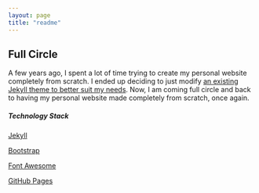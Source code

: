 ```yaml
---
layout: page
title: "readme"
---
```


## Full Circle

A few years ago, I spent a lot of time trying to create my personal website completely from scratch. I ended up deciding to just modify [an existing Jekyll theme to better suit my needs](https://github.com/LeNPaul/full-circle/releases/tag/v1.0.0). Now, I am coming full circle and back to having my personal website made completely from scratch, once again.

##### Technology Stack

[Jekyll](https://jekyllrb.com/)

[Bootstrap](https://getbootstrap.com/)

[Font Awesome](https://fontawesome.com/)

[GitHub Pages](https://pages.github.com/)
